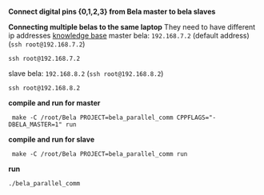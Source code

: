 **Connect digital pins {0,1,2,3} from Bela master to bela slaves**

**Connecting multiple belas to the same laptop**
They need to have different ip addresses [knowledge base](https://learn.bela.io/using-bela/technical-explainers/ip-addresses/)
master bela: `192.168.7.2` (default address) (`ssh root@192.168.7.2`)

```
ssh root@192.168.7.2
```

slave bela: `192.168.8.2` (`ssh root@192.168.8.2`)

```
ssh root@192.168.8.2
```

**compile and run for master**

```
 make -C /root/Bela PROJECT=bela_parallel_comm CPPFLAGS="-DBELA_MASTER=1" run
```

**compile and run for slave**

```
 make -C /root/Bela PROJECT=bela_parallel_comm run
```

**run**

```
./bela_parallel_comm
```
